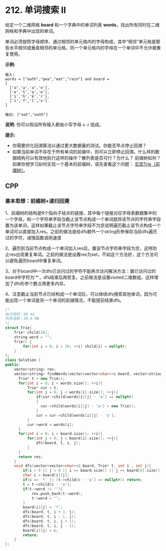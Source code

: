 # 212. 单词搜索 II

给定一个二维网格 **board** 和一个字典中的单词列表 **words**，找出所有同时在二维网格和字典中出现的单词。

单词必须按照字母顺序，通过相邻的单元格内的字母构成，其中“相邻”单元格是那些水平相邻或垂直相邻的单元格。同一个单元格内的字母在一个单词中不允许被重复使用。

**示例:**

```
输入: 
words = ["oath","pea","eat","rain"] and board =
[
  ['o','a','a','n'],
  ['e','t','a','e'],
  ['i','h','k','r'],
  ['i','f','l','v']
]

输出: ["eat","oath"]
```

**说明:**
你可以假设所有输入都由小写字母 `a-z` 组成。

**提示:**

- 你需要优化回溯算法以通过更大数据量的测试。你能否早点停止回溯？
- 如果当前单词不存在于所有单词的前缀中，则可以立即停止回溯。什么样的数据结构可以有效地执行这样的操作？散列表是否可行？为什么？ 前缀树如何？如果你想学习如何实现一个基本的前缀树，请先查看这个问题： [实现Trie（前缀树）](https://leetcode-cn.com/problems/implement-trie-prefix-tree/description/)。

## CPP

### 基本思想：前缀树+递归回溯

1、前缀树的结构是R个指向子结点的链接，其中每个链接对应字母表数据集中的一个字母，和一个字符串字段当截止该节点构成一个单词就将该节点的字符串字段置为该单词，这样如果截止该节点字符串字段不为空说明遍历截止该节点构成一个单词可以直接加入res。之前的做法是给dfs额外一个string形参保存当前dfs遍历过的字符，减慢函数调用速度

2、遍历到当前节点构成一个单词加入res后，置该节点字符串字段为空，这样防止res出现重复单词。之前的做法是设置res为set，不如这个方法好，这个方法可以避免遍历board中重复单词。

3、对于board中一次dfs已访问过的字符不能再次访问解决方法：置已访问过的board中字符为'*'，dfs结束后再恢复。之前做法是设置visited二维数组，这样增加了dfs形参个数占用更多内存。

4、注意截止当前节点已经构成一个单词后，可以继续dfs搜索其他单词，因为可能出现一个单词是另一个单词的前缀情况，不能提前结束dfs。

```cpp
/*
执行用时：60 ms
内存消耗：30.6 MB
*/
struct Trie{
    Trie* child[26];
    string word = "";
    Trie() {
        for(int i = 0; i < 26; ++i) child[i] = nullptr;
    }
};
class Solution {
public:
    vector<string> res;
    vector<string> findWords(vector<vector<char>>& board, vector<string>& words) {
      Trie* t = new Trie();
      for(int i = 0; i < words.size(); ++i){
          Trie* cur = t;
          for(int j = 0; j < words[i].size(); ++j){
              if(cur->child[words[i][j] - 'a'] == nullptr)
              {
                cur->child[words[i][j] - 'a'] = new Trie();
              }
              cur = cur->child[words[i][j] - 'a'];
          }
          cur->word = words[i];
      }
      for(int i = 0; i < board.size(); ++i){
          for(int j = 0; j < board[i].size(); ++j){
              dfs(board, t, i, j);
          }
      }
      return res;
    }
    void dfs(vector<vector<char>>& board, Trie* t, int i , int j){
        if(i < 0 || j < 0 || i >= board.size() || j >= board[0].size()) return;
        char c = board[i][j];
        if(c == '*' || (t->child[c - 'a'] == nullptr)) return;
        t = t->child[c - 'a'];
        if(t->word != ""){
            res.push_back(t->word);
            t->word = "";
        }
        board[i][j] = '*';
        dfs(board, t, i + 1, j);
        dfs(board, t, i - 1, j);
        dfs(board, t, i, j + 1);
        dfs(board, t, i, j - 1);
        board[i][j] = c;
        return;
    }
};
```

